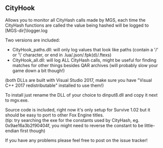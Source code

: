 CityHook
--------

Allows you to monitor all CityHash calls made by MGS, each time the CityHash functions are called the value being hashed will be logged to [MGS-dir]\logger.log

Two versions are included:
- CityHook_paths.dll: will only log values that look like paths (contain a '/' or '\\' character, or end in .lua/.json/.fpk(d)/.ftexs)
- CityHook_all.dll: will log ALL CityHash calls, might be useful for finding matches for other things besides QAR archives (will probably slow your game down a bit though!)

(both DLLs are built with Visual Studio 2017, make sure you have "Visual C++ 2017 redistributable" installed to use them!)

To install just rename the DLL of your choice to dinput8.dll and copy it next to mgv.exe.

Source code is included, right now it's only setup for Survive 1.02 but it should be easy to port to other Fox Engine titles.  
(tip: try searching the exe for the constants used by CityHash, eg. 0x9ae16a3b2f90404f, you might need to reverse the constant to be little-endian first though)

If you have any problems please feel free to post on the issue tracker!